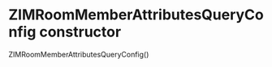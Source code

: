 


# ZIMRoomMemberAttributesQueryConfig constructor







ZIMRoomMemberAttributesQueryConfig()












